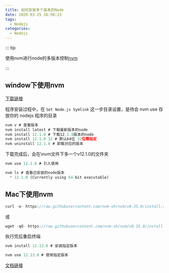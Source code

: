 ```yaml
---
title: 如何安装多个版本的Node
date: 2020-03-25 16:50:23
tags: 
  - Nodejs
categories:
  - Nodejs
---
```


::: tip

使用nvm进行node的多版本控制[nvm](https://github.com/nvm-sh/nvm)

:::

<!-- more -->

## window下使用nvm

[下载链接](https://github.com/coreybutler/nvm-windows/releases)

程序安装过程中，在 `Set Node.js Symlink` 这一步目录设置，是待会 nvm use 存放你的 nodejs 程序的目录

```js
nvm v # 查看版本
nvm install latest # 下载最新版本的node
nvm install 12.1.0 # 下载12.1.0版本的node
nvm install 12.1.0 32 # 默认64位 32位需指定
nvm uninstall 12.1.0 # 卸载对应的版本
```

下载完成后，会在\nvm文件下多一个v12.1.0的文件夹

```js
nvm use 12.1.0 # 引入使用
```

```js
nvm ls # 查看已安装的node版本
  * 12.1.0 (Currently using 64-bit executable)
```

## Mac下使用nvm
```js
curl -o- https://raw.githubusercontent.com/nvm-sh/nvm/v0.35.0/install.sh | bash
```
或
```js
wget -qO- https://raw.githubusercontent.com/nvm-sh/nvm/v0.35.0/install.sh | bash
```
执行完后重启终端
```js
nvm install 12.13.0 # 安装指定版本
```
```js
nvm use 12.13.0 # 使用指定版本
```
[文档链接](https://github.com/nvm-sh/nvm)
